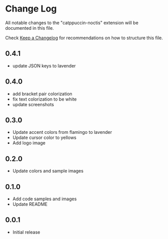 # Change Log

All notable changes to the "catppuccin-noctis" extension will be documented in this file.

Check [Keep a Changelog](http://keepachangelog.com/) for recommendations on how to structure this file.

## 0.4.1

- update JSON keys to lavender

## 0.4.0

- add bracket pair colorization
- fix text colorization to be white
- update screenshots

## 0.3.0

- Update accent colors from flamingo to lavender
- Update cursor color to yellows
- Add logo image

## 0.2.0

- Update colors and sample images

## 0.1.0

- Add code samples and images
- Update README

## 0.0.1

- Initial release
